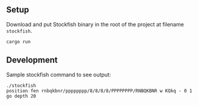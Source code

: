 ## Setup

Download and put Stockfish binary in the root of the project at filename `stockfish`.

```
cargo run
```

## Development

Sample stockfish command to see output:

```
./stockfish
position fen rnbqkbnr/pppppppp/8/8/8/8/PPPPPPPP/RNBQKBNR w KQkq - 0 1
go depth 20
```
